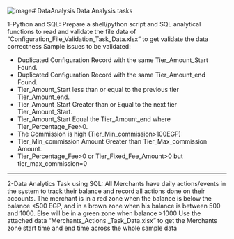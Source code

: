![image](https://github.com/mohamedtawfek/DataAnalysis/assets/41310168/5ba3c14c-9ff3-4a46-a965-6547fc4146e2)# DataAnalysis
Data Analysis tasks

1-Python and SQL: Prepare a shell/python script and SQL analytical functions to read and validate the file data of “Configuration_File_Validation_Task_Data.xlsx” to get validate the data correctness
Sample issues to be validated:
- Duplicated Configuration Record with the same Tier_Amount_Start Found.
- Duplicated Configuration Record with the same Tier_Amount_end Found.
- Tier_Amount_Start less than or equal to the previous tier Tier_Amount_end.
- Tier_Amount_Start Greater than or Equal to the next tier Tier_Amount_Start.
- Tier_Amount_Start Equal the Tier_Amount_end where Tier_Percentage_Fee>0.
- The Commission is high (Tier_Min_commission>100EGP)
- Tier_Min_commission Amount Greater than Tier_Max_commission Amount.
- Tier_Percentage_Fee>0 or Tier_Fixed_Fee_Amount>0 but tier_max_commission=0
---------------------------------------------------------------------------------------------------------------------------------------------------------------------------------------
2-Data Analytics Task using SQL: All Merchants have daily actions/events in the system to track their balance and record all actions done on their accounts.
The merchant is in a red zone when the balance is below the balance <500 EGP, and in a brown zone when his balance is between 500 and 1000. Else will be in a green zone when balance >1000
Use the attached data “Merchants_Actions _Task_Data.xlsx” to get the Merchants zone start time and end time across the whole sample data
